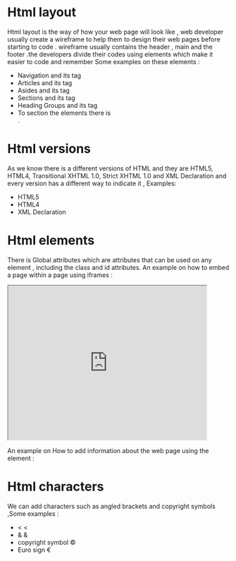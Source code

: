 # Html layout

Html layout is the way of how your web page will look like , web developer usually create
a wireframe to help them to design their web pages before starting to code .
wireframe usually contains the header  , main  and the footer .the developers divide their codes using elements which make it easier to code and remember
Some examples on these elements :
* Navigation  		and its tag <nav> </nav>
* Articles    		and its tag <article> </article>
* Asides 	    		and its tag <aside> </aside>
* Sections    		and its tag <section> </section>
* Heading Groups 		and its tag <hgroup> </hgroup>
* To section the elements there is <div> </div>.

# Html versions
As we know there is a different versions of HTML  and they are HTML5, HTML4, Transitional XHTML 1.0, Strict XHTML 1.0 and XML Declaration
and every version has a different way to indicate it ,
Examples:
* HTML5     		<!DOCTYPE html>
* HTML4     		<!DOCTYPE html PUBLIC"-//W3C//DTD HTML 4.01Transitional//EN" "http://www.w3.org/TR/html4/loose.dtd">
* XML Declaration   	<?xml version="1.0" ?>

# Html elements
There is Global attributes which are attributes that can be used on any element , including the class and id attributes. 
An example on how to embed a page within a page using iframes :
<iframe
width="450"
height="350"
src="http://maps.google.co.uk/maps?q=moma+new+york
&amp;output=embed">
</iframe>

An example on How to add information about the web page using the
<meta> element :

<head>
<title>Information About Your Pages</title>
<meta name="description"
content="An Essay on Installation Art" />
<meta name="keywords"
content="installation, art, opinion" />
<meta name="robots"
content="nofollow" />
<meta http-equiv="author"
content="Jon Duckett" />
<meta http-equiv="pragma"
content="no-cache" />
<meta http-equiv="expires"
content="Fri, 04 Apr 2014 23:59:59 GMT" />
</head>

# Html characters
We can add characters such as angled brackets and copyright symbols ,Some examples :
* <			&lt; 
* &			&amp;
* copyright symbol	&copy;
* Euro sign		&euro;





















